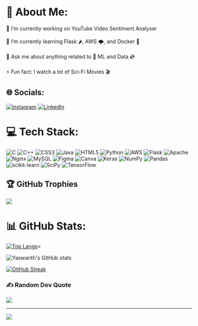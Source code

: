 # 💫 About Me:
🔭 I’m currently working on YouTube Video Sentiment Analyser<br><br>🌱 I’m currently learning Flask 🌶️, AWS 🌩️, and Docker 🐳<br><br>💬 Ask me about anything related to 🤖 ML and Data 💿<br><br>⚡ Fun fact: I watch a lot of Sci-Fi Movies 🎬


## 🌐 Socials:
[![Instagram](https://img.shields.io/badge/Instagram-%23E4405F.svg?logo=Instagram&logoColor=white)](https://instagram.com/s_1_n_t_h____) [![LinkedIn](https://img.shields.io/badge/LinkedIn-%230077B5.svg?logo=linkedin&logoColor=white)](https://linkedin.com/in/b-v-s-y) 

# 💻 Tech Stack:
![C](https://img.shields.io/badge/c-%2300599C.svg?style=for-the-badge&logo=c&logoColor=white) ![C++](https://img.shields.io/badge/c++-%2300599C.svg?style=for-the-badge&logo=c%2B%2B&logoColor=white) ![CSS3](https://img.shields.io/badge/css3-%231572B6.svg?style=for-the-badge&logo=css3&logoColor=white) ![Java](https://img.shields.io/badge/java-%23ED8B00.svg?style=for-the-badge&logo=java&logoColor=white) ![HTML5](https://img.shields.io/badge/html5-%23E34F26.svg?style=for-the-badge&logo=html5&logoColor=white) ![Python](https://img.shields.io/badge/python-3670A0?style=for-the-badge&logo=python&logoColor=ffdd54) ![AWS](https://img.shields.io/badge/AWS-%23FF9900.svg?style=for-the-badge&logo=amazon-aws&logoColor=white) ![Flask](https://img.shields.io/badge/flask-%23000.svg?style=for-the-badge&logo=flask&logoColor=white) ![Apache](https://img.shields.io/badge/apache-%23D42029.svg?style=for-the-badge&logo=apache&logoColor=white) ![Nginx](https://img.shields.io/badge/nginx-%23009639.svg?style=for-the-badge&logo=nginx&logoColor=white) ![MySQL](https://img.shields.io/badge/mysql-%2300f.svg?style=for-the-badge&logo=mysql&logoColor=white) 	![Figma](https://img.shields.io/badge/figma-%23F24E1E.svg?style=for-the-badge&logo=figma&logoColor=white) ![Canva](https://img.shields.io/badge/Canva-%2300C4CC.svg?style=for-the-badge&logo=Canva&logoColor=white) ![Keras](https://img.shields.io/badge/Keras-%23D00000.svg?style=for-the-badge&logo=Keras&logoColor=white) ![NumPy](https://img.shields.io/badge/numpy-%23013243.svg?style=for-the-badge&logo=numpy&logoColor=white) ![Pandas](https://img.shields.io/badge/pandas-%23150458.svg?style=for-the-badge&logo=pandas&logoColor=white) ![scikit-learn](https://img.shields.io/badge/scikit--learn-%23F7931E.svg?style=for-the-badge&logo=scikit-learn&logoColor=white) ![SciPy](https://img.shields.io/badge/SciPy-%230C55A5.svg?style=for-the-badge&logo=scipy&logoColor=%white) ![TensorFlow](https://img.shields.io/badge/TensorFlow-%23FF6F00.svg?style=for-the-badge&logo=TensorFlow&logoColor=white)

## 🏆 GitHub Trophies
![](https://github-profile-trophy.vercel.app/?username=s-1-n-t-h&theme=algolia&no-frame=false&no-bg=false&margin-w=4)

# 📊 GitHub Stats:

[![Top Langs](https://github-readme-stats.vercel.app/api/top-langs/?username=s-1-n-t-h&layout=compact)](https://github.com/s-1-n-t-h/github-readme-stats)<

![Yaswanth's GitHub stats](https://github-readme-stats.vercel.app/api?username=s-1-n-t-h&show_icons=true&theme=transparent&include_all_commits=true&count_private=true)

[![GitHub Streak](https://streak-stats.demolab.com/?user=s-1-n-t-h&theme=flag-india)](https://git.io/streak-stats)

### ✍️ Random Dev Quote

![](https://quotes-github-readme.vercel.app/api?type=horizontal&theme=tokyonight)

---
[![](https://visitcount.itsvg.in/api?id=s-1-n-t-h&icon=4&color=0)](https://visitcount.itsvg.in)

<!-- Proudly created with GPRM ( https://gprm.itsvg.in ) -->
